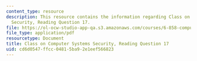```yaml
---
content_type: resource
description: This resource contains the information regarding Class on Computer Systems
  Security, Reading Question 17.
file: https://ol-ocw-studio-app-qa.s3.amazonaws.com/courses/6-858-computer-systems-security-fall-2014/cd6d0547ffcc04815ba92e1eef566823_MIT6_858F14_Reading17.pdf
file_type: application/pdf
resourcetype: Document
title: Class on Computer Systems Security, Reading Question 17
uid: cd6d0547-ffcc-0481-5ba9-2e1eef566823
---
```

